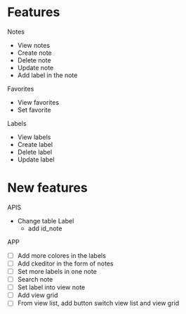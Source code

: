 # Features

Notes

- View notes
- Create note
- Delete note
- Update note
- Add label in the note

Favorites

- View favorites
- Set favorite

Labels

- View labels
- Create label
- Delete label
- Update label

# New features

APIS

- Change table Label
  - add id_note

APP

- [ ] Add more colores in the labels
- [ ] Add ckeditor in the form of notes
- [ ] Set more labels in one note
- [ ] Search note
- [ ] Set label into view note
- [ ] Add view grid
- [ ] From view list, add button switch view list and view grid